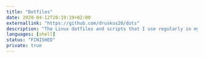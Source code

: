 ```yaml
---
title: "Dotfiles"
date: 2020-04-12T20:19:19+02:00
externallink: "https://github.com/druskus20/dots" 
description: "The Linux dotfiles and scripts that I use regularly in my setup. Including zsh, vim, eww..."
languages: [shell]
status: "FINISHED"
private: true
---
```

